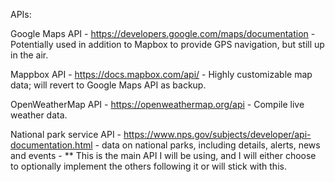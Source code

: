 APIs:

Google Maps API - https://developers.google.com/maps/documentation - Potentially used in addition to Mapbox to provide GPS navigation, but still up in the air.

Mappbox API - https://docs.mapbox.com/api/ - Highly customizable map data; will revert to Google Maps API as backup.

OpenWeatherMap API - https://openweathermap.org/api - Compile live weather data.

National park service API - https://www.nps.gov/subjects/developer/api-documentation.html - data on national parks, including details, alerts, news and events - ** This is the main API I will be using, and I will either choose to optionally implement the others following it or will stick with this.